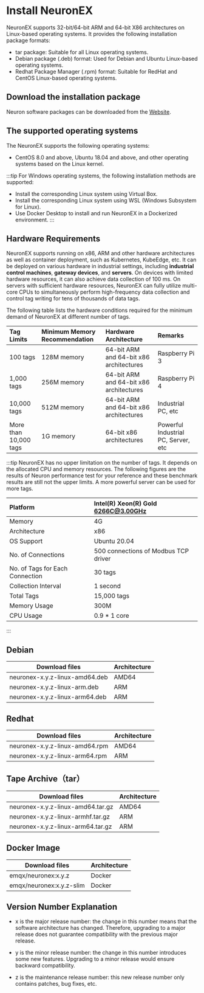 # Install NeuronEX

NeuronEX supports 32-bit/64-bit ARM and 64-bit X86 architectures on Linux-based operating systems. It provides the following installation package formats:

- tar package: Suitable for all Linux operating systems.
- Debian package (.deb) format: Used for Debian and Ubuntu Linux-based operating systems.
- Redhat Package Manager (.rpm) format: Suitable for RedHat and CentOS Linux-based operating systems.

## Download the installation package

Neuron software packages can be downloaded from the [Website](https://www.emqx.com/en/try?tab=self-managed). 

## The supported operating systems

The NeuronEX supports the following operating systems:

- CentOS 8.0 and above, Ubuntu 18.04 and above, and other operating systems based on the Linux kernel.

:::tip
For Windows operating systems, the following installation methods are supported:

- Install the corresponding Linux system using Virtual Box.
- Install the corresponding Linux system using WSL (Windows Subsystem for Linux).
- Use Docker Desktop to install and run NeuronEX in a Dockerized environment.
:::

## Hardware Requirements

NeuronEX supports running on x86, ARM and other hardware architectures as well as container deployment, such as Kubernetes, KubeEdge, etc. It can be deployed on various hardware in industrial settings, including **industrial control machines**, **gateway devices**, and **servers**. On devices with limited hardware resources, it can also achieve data collection of 100 ms. On servers with sufficient hardware resources,  NeuronEX can fully utilize multi-core CPUs to simultaneously perform high-frequency data collection and control tag writing for tens of thousands of data tags.

The following table lists the hardware conditions required for the minimum demand of NeuronEX at different number of tags.

|Tag Limits             | Minimum Memory Recommendation| Hardware Architecture  | Remarks                             |
| :-------------------- | :---------  | :-------------------------------------- | :---------------------------------- |
| 100 tags              | 128M memory | 64-bit ARM and 64-bit x86 architectures | Raspberry Pi 3                      |
| 1,000 tags            | 256M memory | 64-bit ARM and 64-bit x86 architectures | Raspberry Pi 4                      |
| 10,000 tags           | 512M memory | 64-bit ARM and 64-bit x86 architectures | Industrial PC, etc                  |
| More than 10,000 tags | 1G memory   | 64-bit x86 architectures                | Powerful Industrial PC, Server, etc |

:::tip
NeuronEX has no upper limitation on the number of tags. It depends on the allocated CPU and memory resources. The following figures are the results of Neuron performance test for your reference and these benchmark results are still not the upper limits. A more powerful server can be used for more tags.

|Platform                         | Intel(R) Xeon(R) Gold 6266C@3.00GHz<br>|
| :-------------------- | :---------  |
|Memory                           | 4G<br>  |
|Architecture                     | x86<br>  |
|OS Support                       | Ubuntu 20.04<br>  |
|No. of Connections               | 500 connections of Modbus TCP driver<br>  |
|No. of Tags for Each Connection  | 30 tags<br>  |
|Collection Interval              | 1 second<br>  |
|Total Tags                       | 15,000 tags<br>  |
|Memory Usage                     | 300M<br>  |
|CPU Usage                        | 0.9 * 1 core<br>  |

:::

## Debian 

| Download files                 | Architecture  |
| ------------------------------ | ------------- |
| neuronex-x.y.z-linux-amd64.deb | AMD64         |
| neuronex-x.y.z-linux-arm.deb   | ARM           |
| neuronex-x.y.z-linux-arm64.deb | ARM           |


## Redhat

| Download files                 | Architecture  |
| ------------------------------ | ------------- |
| neuronex-x.y.z-linux-amd64.rpm | AMD64         |
| neuronex-x.y.z-linux-arm64.rpm | ARM           |


## Tape Archive（tar）

| Download files                     | Architecture  |
| ---------------------------------- | ------------- |
| neuronex-x.y.z-linux-amd64.tar.gz  | AMD64         |
| neuronex-x.y.z-linux-armhf.tar.gz  | ARM           |
| neuronex-x.y.z-linux-arm64.tar.gz  | ARM           |

## Docker Image

| Download files               | Architecture   |
| ---------------------------- | -------------- |
| emqx/neuronex:x.y.z          | Docker         |
| emqx/neuronex:x.y.z-slim     | Docker         |

## Version Number Explanation

- x is the major release number: the change in this number means that the software architecture has changed. Therefore, upgrading to a major release does not guarantee compatibility with the previous major release.

- y is the minor release number: the change in this number introduces some new features. Upgrading to a minor release would ensure backward compatibility.

- z is the maintenance release number: this new release number only contains patches, bug fixes, etc.
